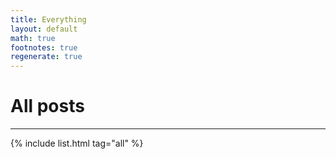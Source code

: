 ```yaml
---
title: Everything
layout: default
math: true
footnotes: true
regenerate: true
---
```


# All posts 

-------------

{% include list.html tag="all" %}